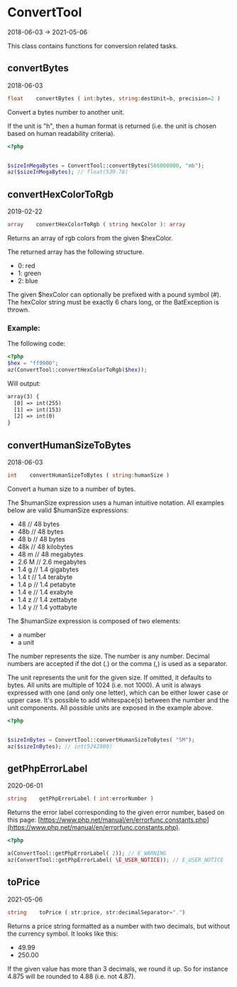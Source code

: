 ConvertTool
=====================
2018-06-03 -> 2021-05-06



This class contains functions for conversion related tasks.



convertBytes
-----------
2018-06-03


```php
float    convertBytes ( int:bytes, string:destUnit=b, precision=2 )
```

Convert a bytes number to another unit.

If the unit is "h", then a human format is returned (i.e. the unit is chosen based on
human readability criteria).



```php
<?php


$sizeInMegaBytes = ConvertTool::convertBytes(566000000, "mb");
az($sizeInMegaBytes); // float(539.78)


```




convertHexColorToRgb
-----------
2019-02-22


```php
array    convertHexColorToRgb ( string hexColor ): array
```

Returns an array of rgb colors from the given $hexColor.

The returned array has the following structure.
- 0: red
- 1: green
- 2: blue

The given $hexColor can optionally be prefixed with a pound symbol (#).
The hexColor string must be exactly 6 chars long, or the BatException is thrown.


### Example:

The following code:

```php
<?php
$hex = "ff9900";
az(ConvertTool::convertHexColorToRgb($hex));

```


Will output:

```html
array(3) {
  [0] => int(255)
  [1] => int(153)
  [2] => int(0)
}

```



convertHumanSizeToBytes
-----------
2018-06-03


```php
int    convertHumanSizeToBytes ( string:humanSize )
```

Convert a human size to a number of bytes.


The $humanSize expression uses a human intuitive notation. All examples below are valid $humanSize expressions:

- 48          // 48 bytes
- 48b         // 48 bytes
- 48 b        // 48 bytes
- 48k         // 48 kilobytes
- 48 m        // 48 megabytes
- 2.6 M       // 2.6 megabytes
- 1.4 g       // 1.4 gigabytes
- 1.4 t       // 1.4 terabyte
- 1.4 p       // 1.4 petabyte
- 1.4 e       // 1.4 exabyte
- 1.4 z       // 1.4 zettabyte
- 1.4 y       // 1.4 yottabyte


The $humanSize expression is composed of two elements:

- a number
- a unit

The number represents the size.
The number is any number. Decimal numbers are accepted if the dot (.) or the comma (,) is used as a separator.

The unit represents the unit for the given size.
If omitted, it defaults to bytes.
All units are multiple of 1024 (i.e. not 1000).
A unit is always expressed with one (and only one letter), which can be either lower case or upper case.
It's possible to add whitespace(s) between the number and the unit components.
All possible units are exposed in the example above.



```php
<?php


$sizeInBytes = ConvertTool::convertHumanSizeToBytes( "5M");
az($sizeInBytes); // int(5242880)


```



getPhpErrorLabel
----------
2020-06-01


```php
string    getPhpErrorLabel ( int:errorNumber )
```

Returns the error label corresponding to the given error number, based on this page: [https://www.php.net/manual/en/errorfunc.constants.php](https://www.php.net/manual/en/errorfunc.constants.php).
     
     

```php
<?php

a(ConvertTool::getPhpErrorLabel( 2)); // E_WARNING
az(ConvertTool::getPhpErrorLabel( \E_USER_NOTICE)); // E_USER_NOTICE

```



toPrice
----------
2021-05-06


```php
string    toPrice ( str:price, str:decimalSeparator=".")
```


Returns a price string formatted as a number with two decimals, but without the currency symbol.
It looks like this:

- 49.99
- 250.00


If the given value has more than 3 decimals, we round it up.
So for instance 4.875 will be rounded to 4.88 (i.e. not 4.87).

     
    